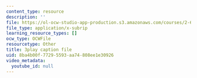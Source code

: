 ```yaml
---
content_type: resource
description: ''
file: https://ol-ocw-studio-app-production.s3.amazonaws.com/courses/2-627-fundamentals-of-photovoltaics-fall-2013/8ba4b00f77295593aa74808ee1e30926_AWU3lTs9KJA.vtt
file_type: application/x-subrip
learning_resource_types: []
ocw_type: OCWFile
resourcetype: Other
title: 3play caption file
uid: 8ba4b00f-7729-5593-aa74-808ee1e30926
video_metadata:
  youtube_id: null
---
```


